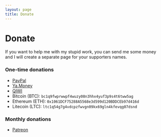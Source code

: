 ```yaml
---
layout: page
title: Donate
---
```


# Donate

If you want to help me with my stupid work, you can send me some money and I will create a separate page for your supporters names.

### One-time donations

- [PayPal](https://paypal.me/tophackr2)
- [Ya.Money](https://yasobe.ru/na/tophackrPay)
- [QIWI](https://qiwi.me/tophackrpay)
- Bitcoin (BTC): `bc1q9fwprwwpf4wuzy08n3hhx4yuf3p9s4t6tww5ag`
- Ethereum (ETH): `0x1061DCF75288A5568e3d599d120BDDCEb97d416d`
- Litecoin (LTC): `ltc1q54g7g4vdcpzfwvgn09kx69gln4kfevqg07dsnd`

### Monthly donations

- [Patreon](https://www.patreon.com/tophackr)